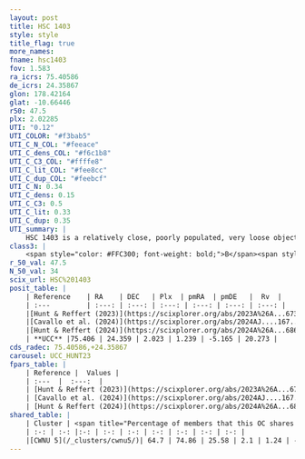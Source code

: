 ```yaml
---
layout: post
title: HSC 1403
style: style
title_flag: true
more_names: 
fname: hsc1403
fov: 1.583
ra_icrs: 75.40586
de_icrs: 24.35867
glon: 178.42164
glat: -10.66446
r50: 47.5
plx: 2.02285
UTI: "0.12"
UTI_COLOR: "#f3bab5"
UTI_C_N_COL: "#feeace"
UTI_C_dens_COL: "#f6c1b8"
UTI_C_C3_COL: "#ffffe8"
UTI_C_lit_COL: "#fee8cc"
UTI_C_dup_COL: "#feebcf"
UTI_C_N: 0.34
UTI_C_dens: 0.15
UTI_C_C3: 0.5
UTI_C_lit: 0.33
UTI_C_dup: 0.35
UTI_summary: |
    HSC 1403 is a relatively close, poorly populated, very loose object of intermediate C3 quality. It was recently reported in the literature.<br><br><span style="color: #99180f; font-weight: bold;">Warning: </span>This is possibly a duplicated object, which shares a significant percentage of members with at least one previously reported entry.
class3: |
    <span style="color: #FFC300; font-weight: bold;">B</span><span style="color: #FFC300; font-weight: bold;">B</span>
r_50_val: 47.5
N_50_val: 34
scix_url: HSC%201403
posit_table: |
    | Reference    | RA    | DEC   | Plx  | pmRA  | pmDE   |  Rv  |
    | :---         | :---: | :---: | :---: | :---: | :---: | :---: |
    |[Hunt & Reffert (2023)](https://scixplorer.org/abs/2023A%26A...673A.114H) | 75.693 | 24.301 | 2.022 | 1.231 | -5.204 | 16.301 |
    |[Cavallo et al. (2024)](https://scixplorer.org/abs/2024AJ....167...12C) | 75.441 | 24.604 | 2.013 | -- | -- | -- |
    |[Hunt & Reffert (2024)](https://scixplorer.org/abs/2024A%26A...686A..42H) | 75.693 | 24.301 | 2.022 | 1.231 | -5.204 | 16.301 |
    | **UCC** |75.406 | 24.359 | 2.023 | 1.239 | -5.165 | 20.273 | 
cds_radec: 75.40586,+24.35867
carousel: UCC_HUNT23
fpars_table: |
    | Reference |  Values |
    | :---  |  :---:  |
    | [Hunt & Reffert (2023)](https://scixplorer.org/abs/2023A%26A...673A.114H) | `AV50=1.491, diffAV50=2.09, MOD50=8.336, logAge50=7.466` |
    | [Cavallo et al. (2024)](https://scixplorer.org/abs/2024AJ....167...12C) | `AV50=1.7, dMod50=8.56, logAge50=7.18, [Fe/H]50=-0.03` |
    | [Hunt & Reffert (2024)](https://scixplorer.org/abs/2024A%26A...686A..42H) | `MassJ=63.3247` |
shared_table: |
    | Cluster | <span title="Percentage of members that this OC shares with the ones listed">%</span>   | RA   | DEC   | Plx   | pmRA  | pmDE  | Rv | UTI |
    | :-: | :-: |:-: | :-: | :-: | :-: | :-: | :-: | :-: |
    |[CWNU 5](/_clusters/cwnu5/)| 64.7 | 74.86 | 25.58 | 2.1 | 1.24 | -5.49 | 12.98 |0.44 |
---
```

